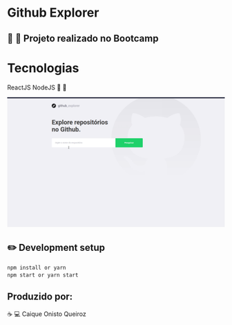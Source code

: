 # Github Explorer

## :rocket: :rocket: Projeto realizado no Bootcamp

# Tecnologias

ReactJS NodeJS :purple_heart: :purple_heart:

<img src="img/githubexplorer.gif" alt="drawing" width="700"/>

## :pencil2: Development setup

```sh
npm install or yarn
npm start or yarn start
```
## Produzido por:
:coffee: :computer: Caique Onisto Queiroz
